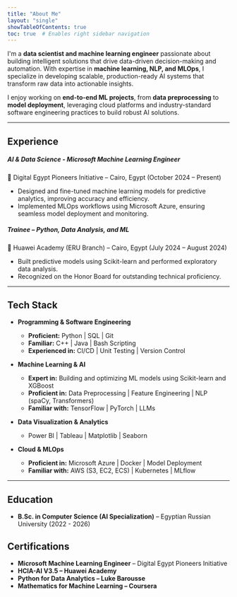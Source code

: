 ```yaml
---
title: "About Me"
layout: "single"
showTableOfContents: true
toc: true  # Enables right sidebar navigation
---
```

I'm a **data scientist and machine learning engineer** passionate about building intelligent solutions that drive data-driven decision-making and automation. With expertise in **machine learning, NLP, and MLOps**, I specialize in developing scalable, production-ready AI systems that transform raw data into actionable insights.

I enjoy working on **end-to-end ML projects**, from **data preprocessing** to **model deployment**, leveraging cloud platforms and industry-standard software engineering practices to build robust AI solutions.

---

## **Experience**

##### **AI & Data Science - Microsoft Machine Learning Engineer**

📍 Digital Egypt Pioneers Initiative – Cairo, Egypt (October 2024 – Present)

- Designed and fine-tuned machine learning models for predictive analytics, improving accuracy and efficiency.
- Implemented MLOps workflows using Microsoft Azure, ensuring seamless model deployment and monitoring.

##### **Trainee – Python, Data Analysis, and ML**

📍 Huawei Academy (ERU Branch) – Cairo, Egypt (July 2024 – August 2024)

- Built predictive models using Scikit-learn and performed exploratory data analysis.
- Recognized on the Honor Board for outstanding technical proficiency.

---

## **Tech Stack**

- **Programming & Software Engineering**
  - **Proficient:** Python | SQL | Git
  - **Familiar:** C++ | Java | Bash Scripting
  - **Experienced in:** CI/CD | Unit Testing | Version Control

- **Machine Learning & AI**
  - **Expert in:** Building and optimizing ML models using Scikit-learn and XGBoost
  - **Proficient in:** Data Preprocessing | Feature Engineering | NLP (spaCy, Transformers)
  - **Familiar with:** TensorFlow | PyTorch | LLMs

- **Data Visualization & Analytics**
  - Power BI | Tableau | Matplotlib | Seaborn

- **Cloud & MLOps**
  - **Proficient in:** Microsoft Azure | Docker | Model Deployment
  - **Familiar with:** AWS (S3, EC2, ECS) | Kubernetes | MLflow

---

## **Education**
- **B.Sc. in Computer Science (AI Specialization)** – Egyptian Russian University (2022 - 2026)

##  **Certifications**
  - **Microsoft Machine Learning Engineer** – Digital Egypt Pioneers Initiative
  - **HCIA-AI V3.5 – Huawei Academy**
  - **Python for Data Analytics – Luke Barousse**
  - **Mathematics for Machine Learning – Coursera**
